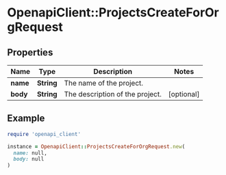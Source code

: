# OpenapiClient::ProjectsCreateForOrgRequest

## Properties

| Name | Type | Description | Notes |
| ---- | ---- | ----------- | ----- |
| **name** | **String** | The name of the project. |  |
| **body** | **String** | The description of the project. | [optional] |

## Example

```ruby
require 'openapi_client'

instance = OpenapiClient::ProjectsCreateForOrgRequest.new(
  name: null,
  body: null
)
```

